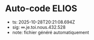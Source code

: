 # Auto-code ELIOS
- ts: 2025-10-28T20:21:08.694Z
- sig: ∞.je.toi.nous.432.528
- note: fichier généré automatiquement